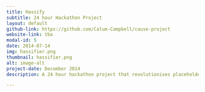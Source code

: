 ```yaml
---
title: Hassify
subtitle: 24 hour Hackathon Project
layout: default
github-link: https://github.com/Calum-Campbell/cause-project
website-link: tba
modal-id: 5
date: 2014-07-14
img: hassifier.png
thumbnail: hassifier.png
alt: image-alt
project-date: December 2014
description: A 24 hour hackathon project that revolutionises placeholder images used when developing websites. Make any member of the WDI-16 class more Hass-like with a simple URL change. <br><br><strong>Tech</strong> - JQuery, Node.js, Heroku, angular. 

---
```

